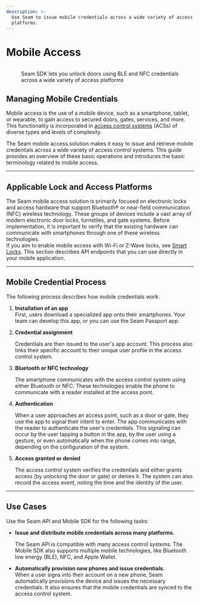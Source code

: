 ```yaml
---
description: >-
  Use Seam to issue mobile credentials across a wide variety of access
  platforms.
---
```


# Mobile Access

<figure><img src="../../.gitbook/assets/sdk-cover-4-3.png" alt=""><figcaption><p>Seam SDK lets you unlock doors using BLE and NFC credentials across a wide variety of access platforms</p></figcaption></figure>

## Managing Mobile Credentials

Mobile access is the use of a mobile device, such as a smartphone, tablet, or wearable, to gain access to secured doors, gates, services, and more. This functionality is incorporated in [access control systems](../../products/access-systems/) (ACSs) of diverse types and levels of complexity.

The Seam mobile access solution makes it easy to issue and retrieve mobile credentials across a wide variety of access control systems. This guide provides an overview of these basic operations and introduces the basic terminology related to mobile access.&#x20;

***

## Applicable Lock and Access Platforms

The Seam mobile access solution is primarily focused on electronic locks and access hardware that support Bluetooth® or near-field communication (NFC) wireless technology. These groups of devices include a vast array of modern electronic door locks, turnstiles, and gate systems. Before implementation, it is important to verify that the existing hardware can communicate with smartphones through one of these wireless technologies.\
If you aim to enable mobile access with Wi-Fi or Z-Wave locks, see [Smart Locks](../../products/smart-locks/). This section describes API endpoints that you can use directly in your mobile application.

***

## Mobile Credential Process

The following process describes how mobile credentials work:

1. **Installation of an app**\
   First, users download a specialized app onto their smartphones. Your team can develop this app, or you can use the Seam Passport app.
2.  **Credential assignment**

    Credentials are then issued to the user's app account. This process also links their specific account to their unique user profile in the access control system.
3.  **Bluetooth or NFC technology**

    The smartphone communicates with the access control system using either Bluetooth or NFC. These technologies enable the phone to communicate with a reader installed at the access point.
4.  **Authentication**

    When a user approaches an access point, such as a door or gate, they use the app to signal their intent to enter. The app communicates with the reader to authenticate the user's credentials. This signaling can occur by the user tapping a button in the app, by the user using a gesture, or even automatically when the phone comes into range, depending on the configuration of the system.
5.  **Access granted or denied**

    The access control system verifies the credentials and either grants access (by unlocking the door or gate) or denies it. The system can also record the access event, noting the time and the identity of the user.

***

## Use Cases

Use the Seam API and Mobile SDK for the following tasks:

*   **Issue and distribute mobile credentials across many platforms.**

    The Seam API is compatible with many access control systems. The Mobile SDK also supports multiple mobile technologies, like Bluetooth low energy (BLE), NFC, and Apple Wallet.
* **Automatically provision new phones and issue credentials.**\
  When a user signs into their account on a new phone, Seam automatically provisions the device and issues the necessary credentials. It also ensures that the mobile credentials are synced to the access control system.
